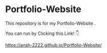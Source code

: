 # Portfolio-Website
This repository is for my Portfolio-Website .

You can run by Clicking this Link! 👇

https://ansh-2222.github.io/Portfolio-Website/
